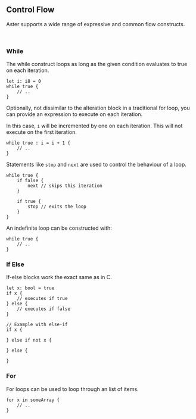 ## Control Flow

Aster supports a wide range of expressive and common flow constructs.

<br/>

### While

The while construct loops as long as the given condition evaluates to true on each iteration.

```
let i: i8 = 0
while true {
    // ..
}
```

Optionally, not dissimilar to the alteration block in a traditional for loop, you can provide an expression to execute on each iteration.

In this case, `i` will be incremented by one on each iteration. This will not execute on the first iteration.

```
while true : i = i + 1 {
    // ..
}
```

Statements like `stop` and `next` are used to control the behaviour of a loop.

```
while true {
    if false {
        next // skips this iteration
    }

    if true {
        stop // exits the loop
    }
}
```

An indefinite loop can be constructed with:

```
while true {
    // ..
}
```

### If Else

If-else blocks work the exact same as in C.

```
let x: bool = true
if x {
    // executes if true
} else {
    // executes if false
}

// Example with else-if
if x {

} else if not x {

} else {

}
```

### For

For loops can be used to loop through an list of items.

```
for x in someArray {
    // ..
}
```